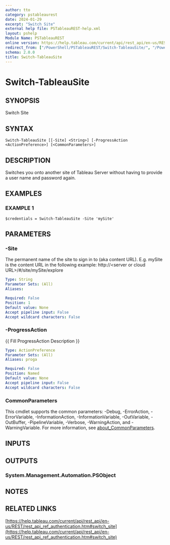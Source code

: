 ```yaml
---
author: tto
category: pstableaurest
date: 2024-01-29
excerpt: "Switch Site"
external help file: PSTableauREST-help.xml
layout: pshelp
Module Name: PSTableauREST
online version: https://help.tableau.com/current/api/rest_api/en-us/REST/rest_api_ref_authentication.htm#switch_site
redirect_from: ["/PowerShell/PSTableauREST/Switch-TableauSite/", "/PowerShell/PSTableauREST/switch-tableausite/", "/PowerShell/switch-tableausite/"]
schema: 2.0.0
title: Switch-TableauSite
---
```


# Switch-TableauSite

## SYNOPSIS
Switch Site

## SYNTAX

```
Switch-TableauSite [[-Site] <String>] [-ProgressAction <ActionPreference>] [<CommonParameters>]
```

## DESCRIPTION
Switches you onto another site of Tableau Server without having to provide a user name and password again.

## EXAMPLES

### EXAMPLE 1
```
$credentials = Switch-TableauSite -Site 'mySite'
```

## PARAMETERS

### -Site
The permanent name of the site to sign in to (aka content URL).
E.g.
mySite is the content URL in the following example:
http://\<server or cloud URL\>/#/site/mySite/explore

```yaml
Type: String
Parameter Sets: (All)
Aliases:

Required: False
Position: 1
Default value: None
Accept pipeline input: False
Accept wildcard characters: False
```

### -ProgressAction
{{ Fill ProgressAction Description }}

```yaml
Type: ActionPreference
Parameter Sets: (All)
Aliases: proga

Required: False
Position: Named
Default value: None
Accept pipeline input: False
Accept wildcard characters: False
```

### CommonParameters
This cmdlet supports the common parameters: -Debug, -ErrorAction, -ErrorVariable, -InformationAction, -InformationVariable, -OutVariable, -OutBuffer, -PipelineVariable, -Verbose, -WarningAction, and -WarningVariable. For more information, see [about_CommonParameters](http://go.microsoft.com/fwlink/?LinkID=113216).

## INPUTS

## OUTPUTS

### System.Management.Automation.PSObject
## NOTES

## RELATED LINKS

[https://help.tableau.com/current/api/rest_api/en-us/REST/rest_api_ref_authentication.htm#switch_site](https://help.tableau.com/current/api/rest_api/en-us/REST/rest_api_ref_authentication.htm#switch_site)

